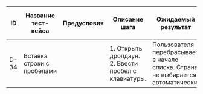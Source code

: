 | ID   | Название тест-кейса              | Предусловия | Описание шага                                             | Ожидаемый результат                                                              | Статус проверки в Окружении 1 | Статус проверки в Окружении 2 | Баг-репорт |
|------|----------------------------------|-------------|------------------------------------------------------------|-----------------------------------------------------------------------------------|-------------------------------|-------------------------------|------------|
| D-34 | Вставка строки с пробелами       |             | 1. Открыть дропдаун. <br>2. Ввести пробел с клавиатуры.        | Пользователя перебрасывает в начало списка. Страна не выбирается автоматически.  |                               |                               |            |
